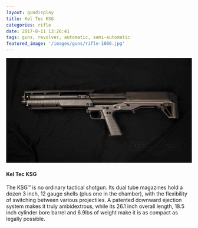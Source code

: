 ```yaml
---
layout: gundisplay
title: Kel Tec KSG
categories: rifle
date: 2017-8-11 13:26:41
tags: guns, revolver, automatic, semi-automatic
featured_image: '/images/guns/rifle-1006.jpg'
---
```


<div>
<img src="/images/guns/rifle-1006.jpg" alt="Kel Tec" />
</div>

#### Kel Tec KSG
The KSG™ is no ordinary tactical shotgun. Its dual tube magazines hold a dozen 3 inch, 12 gauge shells (plus one in the chamber), with the flexibility of switching between various projectiles. A patented downward ejection system makes it truly ambidextrous, while its 26.1 inch overall length, 18.5 inch cylinder bore barrel and 6.9lbs of weight make it is as compact as legally possible.

